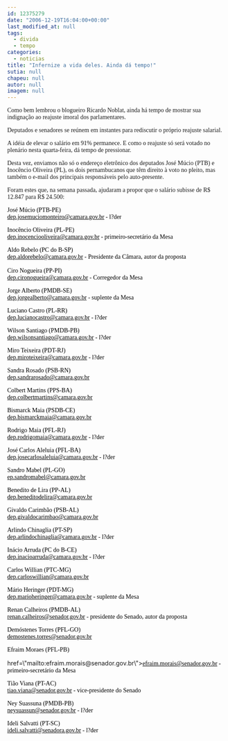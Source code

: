 ```yaml
---
id: 12375279
date: "2006-12-19T16:04:00+00:00"
last_modified_at: null
tags:
  - divida
  - tempo
categories:
  - noticias
title: "Infernize a vida deles. Ainda dá tempo!"
sutia: null
chapeu: null
autor: null
imagem: null
---
```

<p><P><FONT face=Verdana>Como bem lembrou o blogueiro Ricardo Noblat, ainda há tempo de mostrar sua indignação ao reajuste imoral dos parlamentares.</FONT></P></p>
<p><P><FONT face=Verdana>Deputados e senadores&nbsp;se reúnem em instantes&nbsp;para rediscutir o próprio reajuste salarial. </FONT></P></p>
<p><P><FONT face=Verdana>A idéia de elevar o salário em 91% permanece. E como o reajuste só será votado no plenário nesta quarta-feira, dá tempo de pressionar.</FONT></P></p>
<p><P><FONT face=Verdana>Desta vez, enviamos não só o endereço eletrônico dos deputados&nbsp;José Múcio (PTB)&nbsp;e Inocêncio Oliveira (PL), os dois pernambucanos que têm direito à voto no pleito, mas também&nbsp;o e-mail&nbsp;dos principais responsáveis pelo auto-presente. </FONT></P></p>
<p><P><FONT face=Verdana>Foram estes que, na semana passada, ajudaram a propor que o salário subisse de R$ 12.847 para R$ 24.500:</FONT></P></p>
<p><P><FONT face=Verdana color=black>José Múcio (PTB-PE) <BR></FONT><A href=\"mailto:dep.josemuciomonteiro@camara.gov.br\"><U><FONT face=Verdana color=black>dep.josemuciomonteiro@camara.gov.br</FONT></U></A><FONT face=Verdana color=black> - l?der</FONT></P></p>
<p><P><FONT face=Verdana color=black>Inocêncio Oliveira (PL-PE)<BR></FONT><A href=\"mailto:dep.inocenciooliveira@camara.gov.br\"><U><FONT face=Verdana color=black>dep.inocenciooliveira@camara.gov.br</FONT></U></A><FONT face=Verdana color=black> - primeiro-secretário da Mesa</FONT></P></p>
<p><P><FONT face=Verdana color=black>Aldo Rebelo (PC do B-SP)<BR></FONT><A href=\"mailto:dep.aldorebelo@camara.gov.br\"><U><FONT face=Verdana color=black>dep.aldorebelo@camara.gov.br</FONT></U></A><FONT face=Verdana color=black> - Presidente da Câmara, autor da proposta<BR><BR>Ciro Nogueira (PP-PI)<BR></FONT><A href=\"mailto:dep.cironogueira@camara.gov.br\"><U><FONT face=Verdana color=black>dep.cironogueira@camara.gov.br</FONT></U></A><FONT face=Verdana color=black> - Corregedor da Mesa</FONT></P></p>
<p><P><FONT face=Verdana color=black>Jorge Alberto (PMDB-SE)<BR></FONT><A href=\"mailto:dep.jorgealberto@camara.gov.br\"><U><FONT face=Verdana color=black>dep.jorgealberto@camara.gov.br</FONT></U></A><FONT face=Verdana color=black> - suplente da Mesa<BR></FONT></P></p>
<p><P><FONT face=Verdana color=black>Luciano Castro (PL-RR)<BR></FONT><A href=\"mailto:dep.lucianocastro@camara.gov.br\"><U><FONT face=Verdana color=black>dep.lucianocastro@camara.gov.br</FONT></U></A><FONT face=Verdana color=black> - l?der<BR></FONT></P></p>
<p><P><FONT face=Verdana color=black>Wilson Santiago (PMDB-PB)<BR></FONT><A href=\"mailto:dep.wilsonsantiago@camara.gov.br\"><U><FONT face=Verdana color=black>dep.wilsonsantiago@camara.gov.br</FONT></U></A><FONT face=Verdana color=black> - l?der</FONT></P></p>
<p><P><FONT face=Verdana color=black>Miro Teixeira (PDT-RJ)<BR></FONT><A href=\"mailto:dep.miroteixeira@camara.gov.br\"><U><FONT face=Verdana color=black>dep.miroteixeira@camara.gov.br</FONT></U></A><FONT face=Verdana color=black> - l?der</FONT></P></p>
<p><P><FONT face=Verdana color=black>Sandra Rosado (PSB-RN)<BR></FONT><A href=\"mailto:dep.sandrarosado@camara.gov.br\"><U><FONT face=Verdana color=black>dep.sandrarosado@camara.gov.br</FONT></U></A><FONT face=Verdana color=black> </FONT></P></p>
<p><P><FONT face=Verdana color=black>Colbert Martins (PPS-BA)<BR></FONT><A href=\"mailto:dep.colbertmartins@camara.gov.br\"><U><FONT face=Verdana color=black>dep.colbertmartins@camara.gov.br</FONT></U></A><FONT face=Verdana color=black> </FONT></P></p>
<p><P><FONT face=Verdana color=black>Bismarck Maia (PSDB-CE) <BR></FONT><A href=\"mailto:dep.bismarckmaia@camara.gov.br\"><U><FONT face=Verdana color=black>dep.bismarckmaia@camara.gov.br</FONT></U></A><FONT face=Verdana color=black> </FONT></P></p>
<p><P><FONT face=Verdana color=black>Rodrigo Maia (PFL-RJ)<BR></FONT><A href=\"mailto:dep.rodrigomaia@camara.gov.br\"><U><FONT face=Verdana color=black>dep.rodrigomaia@camara.gov.br</FONT></U></A><FONT face=Verdana color=black> - l?der</FONT></P></p>
<p><P><FONT face=Verdana color=black>José Carlos Aleluia (PFL-BA)<BR></FONT><A href=\"mailto:dep.josecarlosaleluia@camara.gov.br\"><U><FONT face=Verdana color=black>dep.josecarlosaleluia@camara.gov.br</FONT></U></A><FONT face=Verdana color=black> - l?der</FONT></P></p>
<p><P><FONT face=Verdana color=black>Sandro Mabel (PL-GO)<BR></FONT><A href=\"mailto:-ep.sandromabel@camara.gov.br\"><U><FONT face=Verdana color=black>ep.sandromabel@camara.gov.br</FONT></U></A><FONT face=Verdana color=black> </FONT></P></p>
<p><P><FONT face=Verdana color=black>Benedito de Lira (PP-AL)<BR></FONT><A href=\"mailto:dep.beneditodelira@camara.gov.br\"><U><FONT face=Verdana color=black>dep.beneditodelira@camara.gov.br</FONT></U></A><FONT face=Verdana color=black> </FONT></P></p>
<p><P><FONT face=Verdana color=black>Givaldo Carimbão (PSB-AL)<BR></FONT><A href=\"mailto:dep.givaldocarimbao@camara.gov.br\"><U><FONT face=Verdana color=black>dep.givaldocarimbao@camara.gov.br</FONT></U></A><FONT face=Verdana color=black> </FONT></P></p>
<p><P><FONT face=Verdana color=black>Arlindo Chinaglia (PT-SP)<BR></FONT><A href=\"mailto:dep.arlindochinaglia@camara.gov.br\"><U><FONT face=Verdana color=black>dep.arlindochinaglia@camara.gov.br</FONT></U></A><FONT face=Verdana color=black> - l?der</FONT></P></p>
<p><P><FONT face=Verdana color=black>Inácio Arruda (PC do B-CE)<BR></FONT><A href=\"mailto:dep.inacioarruda@camara.gov.br\"><U><FONT face=Verdana color=black>dep.inacioarruda@camara.gov.br</FONT></U></A><FONT face=Verdana color=black> - l?der</FONT></P></p>
<p><P><FONT face=Verdana color=black>Carlos Willian (PTC-MG)<BR></FONT><A href=\"mailto:dep.carloswillian@camara.gov.br\"><U><FONT face=Verdana color=black>dep.carloswillian@camara.gov.br</FONT></U></A><FONT face=Verdana color=black> </FONT></P></p>
<p><P><FONT face=Verdana color=black>Mário Heringer (PDT-MG)<BR></FONT><A href=\"mailto:dep.marioheringer@camara.gov.br\"><U><FONT face=Verdana color=black>dep.marioheringer@camara.gov.br</FONT></U></A><FONT face=Verdana color=black> - suplente da Mesa</FONT></P></p>
<p><P><FONT face=Verdana color=black>Renan Calheiros (PMDB-AL)<BR></FONT><A href=\"mailto:renan.calheiros@senador.gov.br\"><U><FONT face=Verdana color=black>renan.calheiros@senador.gov.br</FONT></U></A><FONT face=Verdana color=black> - presidente do Senado, autor da proposta</FONT></P></p>
<p><P><FONT face=Verdana color=black>Demóstenes Torres (PFL-GO)<BR></FONT><A href=\"mailto:demostenes.torres@senador.gov.br\"><U><FONT face=Verdana color=black>demostenes.torres@senador.gov.br</FONT></U></A></P></p>
<p><P><FONT face=Verdana color=black>Efraim Moraes (PFL-PB)<BR></FONT><A</p>
<p> href=\"mailto:efraim.morais@senador.gov.br\"><U><FONT face=Verdana color=black>efraim.morais@senador.gov.br</FONT></U></A><FONT face=Verdana color=black> - primeiro-secretário da Mesa</FONT></P></p>
<p><P><FONT face=Verdana color=black>Tião Viana (PT-AC)<BR></FONT><A href=\"mailto:tiao.viana@senador.gov.br\"><U><FONT face=Verdana color=black>tiao.viana@senador.gov.br</FONT></U></A><FONT face=Verdana color=black> - vice-presidente do Senado</FONT></P></p>
<p><P><FONT face=Verdana color=black>Ney Suassuna (PMDB-PB)<BR></FONT><A href=\"mailto:neysuassun@senador.gov.br\"><U><FONT face=Verdana color=black>neysuassun@senador.gov.br</FONT></U></A><FONT face=Verdana color=black> - l?der</FONT></P></p>
<p><P><FONT face=Verdana color=black>Ideli Salvatti (PT-SC)<BR></FONT><A href=\"mailto:ideli.salvatti@senadora.gov.br\"><U><FONT face=Verdana color=black>ideli.salvatti@senadora.gov.br</FONT></U></A><FONT face=Verdana color=black> - l?der</FONT> </P> </p>

